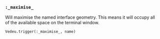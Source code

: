 ### `:_maximise_`
Will maximise the named interface geometry. This means it will occupy
all of the available space on the terminal window.

    Vedeu.trigger(:_maximise_, name)
